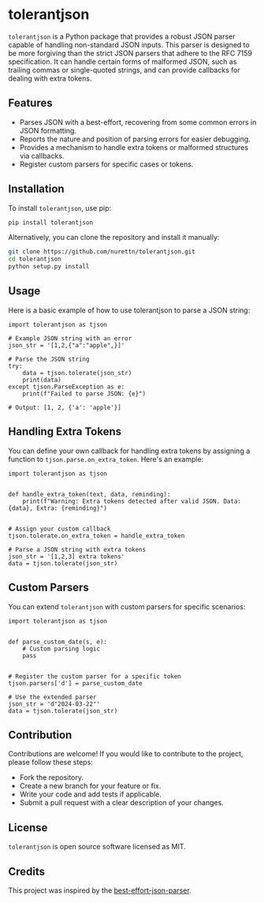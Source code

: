 # tolerantjson

`tolerantjson` is a Python package that provides a robust JSON parser capable of handling non-standard JSON inputs. This parser is designed to be more forgiving than the strict JSON parsers that adhere to the RFC 7159 specification. It can handle certain forms of malformed JSON, such as trailing commas or single-quoted strings, and can provide callbacks for dealing with extra tokens.

## Features
- Parses JSON with a best-effort, recovering from some common errors in JSON formatting.
- Reports the nature and position of parsing errors for easier debugging.
- Provides a mechanism to handle extra tokens or malformed structures via callbacks.
- Register custom parsers for specific cases or tokens.

## Installation

To install `tolerantjson`, use pip:

```bash
pip install tolerantjson
```

Alternatively, you can clone the repository and install it manually:

```bash
git clone https://github.com/nurettn/tolerantjson.git
cd tolerantjson
python setup.py install
```


## Usage
Here is a basic example of how to use tolerantjson to parse a JSON string:

```python3
import tolerantjson as tjson

# Example JSON string with an error
json_str = '[1,2,{"a":"apple",}]'

# Parse the JSON string
try:
    data = tjson.tolerate(json_str)
    print(data)
except tjson.ParseException as e:
    print(f"Failed to parse JSON: {e}")

# Output: [1, 2, {'a': 'apple'}]
```

## Handling Extra Tokens
You can define your own callback for handling extra tokens by assigning a function to `tjson.parse.on_extra_token`. Here's an example:

```python3
import tolerantjson as tjson


def handle_extra_token(text, data, reminding):
    print(f"Warning: Extra tokens detected after valid JSON. Data: {data}, Extra: {reminding}")


# Assign your custom callback
tjson.tolerate.on_extra_token = handle_extra_token

# Parse a JSON string with extra tokens
json_str = '[1,2,3] extra tokens'
data = tjson.tolerate(json_str)
``` 


## Custom Parsers
You can extend `tolerantjson` with custom parsers for specific scenarios:

```python3
import tolerantjson as tjson


def parse_custom_date(s, e):
    # Custom parsing logic
    pass


# Register the custom parser for a specific token
tjson.parsers['d'] = parse_custom_date

# Use the extended parser
json_str = 'd"2024-03-22"'
data = tjson.tolerate(json_str)
``` 

## Contribution
Contributions are welcome! If you would like to contribute to the project, please follow these steps:

- Fork the repository.
- Create a new branch for your feature or fix.
- Write your code and add tests if applicable.
- Submit a pull request with a clear description of your changes.

##  License
`tolerantjson` is open source software licensed as MIT.

##  Credits
This project was inspired by the [best-effort-json-parser](https://www.npmjs.com/package/best-effort-json-parser).